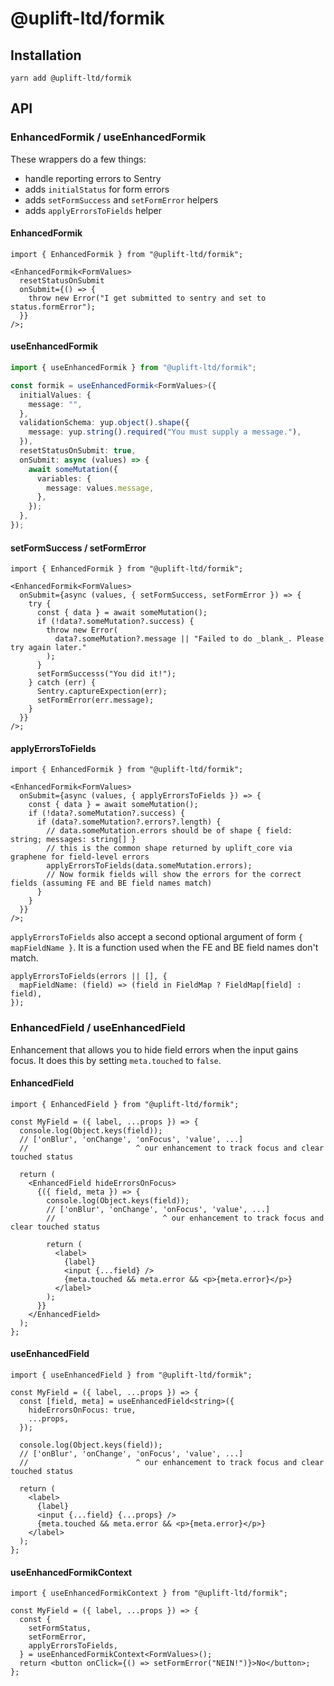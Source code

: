 # @uplift-ltd/formik

## Installation

    yarn add @uplift-ltd/formik

## API

### EnhancedFormik / useEnhancedFormik

These wrappers do a few things:

- handle reporting errors to Sentry
- adds `initialStatus` for form errors
- adds `setFormSuccess` and `setFormError` helpers
- adds `applyErrorsToFields` helper

#### EnhancedFormik

```tsx
import { EnhancedFormik } from "@uplift-ltd/formik";

<EnhancedFormik<FormValues>
  resetStatusOnSubmit
  onSubmit={() => {
    throw new Error("I get submitted to sentry and set to status.formError");
  }}
/>;
```

#### useEnhancedFormik

```ts
import { useEnhancedFormik } from "@uplift-ltd/formik";

const formik = useEnhancedFormik<FormValues>({
  initialValues: {
    message: "",
  },
  validationSchema: yup.object().shape({
    message: yup.string().required("You must supply a message."),
  }),
  resetStatusOnSubmit: true,
  onSubmit: async (values) => {
    await someMutation({
      variables: {
        message: values.message,
      },
    });
  },
});
```

#### setFormSuccess / setFormError

```tsx
import { EnhancedFormik } from "@uplift-ltd/formik";

<EnhancedFormik<FormValues>
  onSubmit={async (values, { setFormSuccess, setFormError }) => {
    try {
      const { data } = await someMutation();
      if (!data?.someMutation?.success) {
        throw new Error(
          data?.someMutation?.message || "Failed to do _blank_. Please try again later."
        );
      }
      setFormSuccesss("You did it!");
    } catch (err) {
      Sentry.captureExpection(err);
      setFormError(err.message);
    }
  }}
/>;
```

#### applyErrorsToFields

```tsx
import { EnhancedFormik } from "@uplift-ltd/formik";

<EnhancedFormik<FormValues>
  onSubmit={async (values, { applyErrorsToFields }) => {
    const { data } = await someMutation();
    if (!data?.someMutation?.success) {
      if (data?.someMutation?.errors?.length) {
        // data.someMutation.errors should be of shape { field: string; messages: string[] }
        // this is the common shape returned by uplift_core via graphene for field-level errors
        applyErrorsToFields(data.someMutation.errors);
        // Now formik fields will show the errors for the correct fields (assuming FE and BE field names match)
      }
    }
  }}
/>;
```

`applyErrorsToFields` also accept a second optional argument of form `{ mapFieldName }`. It is a
function used when the FE and BE field names don't match.

```tsx
applyErrorsToFields(errors || [], {
  mapFieldName: (field) => (field in FieldMap ? FieldMap[field] : field),
});
```

### EnhancedField / useEnhancedField

Enhancement that allows you to hide field errors when the input gains focus. It does this by setting
`meta.touched` to `false`.

#### EnhancedField

```tsx
import { EnhancedField } from "@uplift-ltd/formik";

const MyField = ({ label, ...props }) => {
  console.log(Object.keys(field));
  // ['onBlur', 'onChange', 'onFocus', 'value', ...]
  //                        ^ our enhancement to track focus and clear touched status

  return (
    <EnhancedField hideErrorsOnFocus>
      {({ field, meta }) => {
        console.log(Object.keys(field));
        // ['onBlur', 'onChange', 'onFocus', 'value', ...]
        //                        ^ our enhancement to track focus and clear touched status

        return (
          <label>
            {label}
            <input {...field} />
            {meta.touched && meta.error && <p>{meta.error}</p>}
          </label>
        );
      }}
    </EnhancedField>
  );
};
```

#### useEnhancedField

```tsx
import { useEnhancedField } from "@uplift-ltd/formik";

const MyField = ({ label, ...props }) => {
  const [field, meta] = useEnhancedField<string>({
    hideErrorsOnFocus: true,
    ...props,
  });

  console.log(Object.keys(field));
  // ['onBlur', 'onChange', 'onFocus', 'value', ...]
  //                        ^ our enhancement to track focus and clear touched status

  return (
    <label>
      {label}
      <input {...field} {...props} />
      {meta.touched && meta.error && <p>{meta.error}</p>}
    </label>
  );
};
```

#### useEnhancedFormikContext

```tsx
import { useEnhancedFormikContext } from "@uplift-ltd/formik";

const MyField = ({ label, ...props }) => {
  const {
    setFormStatus,
    setFormError,
    applyErrorsToFields,
  } = useEnhancedFormikContext<FormValues>();
  return <button onClick={() => setFormError("NEIN!")}>No</button>;
};
```
